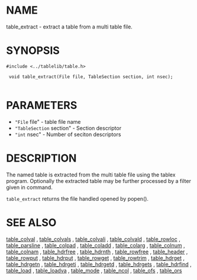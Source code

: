 

NAME
====
 table_extract  - extract a table from a multi table file.

SYNOPSIS
========
 

```
#include <../tablelib/table.h>

 void table_extract(File file, TableSection section, int nsec);
 

```
PARAMETERS
==========
  * `"File` file" - table file name
  * `"TableSection` section" - Section descriptor
  * `"int` nsec" - Number of seciton descriptors

DESCRIPTION
===========
 The named table is extracted from the multi table file using the tablex
 program. Optionally the extracted table may be further processed by
 a filter given in command.
 
 `table_extract` returns the file handled opened by popen().

SEE ALSO
========
[table_colval](table_colval.html)
 ,
[table_colvals](table_colvals.html)
 ,
[table_colvali](table_colvali.html)
 ,
[table_colvald](table_colvald.html)
 ,
[table_rowloc](table_rowloc.html)
 ,
[table_parsline](table_parsline.html)
 ,
[table_colpad](table_colpad.html)
 ,
[table_coladd](table_coladd.html)
 ,
[table_colarg](table_colarg.html)
 ,
[table_colnum](table_colnum.html)
 ,
[table_colnam](table_colnam.html)
 ,
[table_hdrfree](table_hdrfree.html)
 ,
[table_hdrnth](table_hdrnth.html)
 ,
[table_rowfree](table_rowfree.html)
 ,
[table_header](table_header.html)
 ,
[table_rowput](table_rowput.html)
 ,
[table_hdrput](table_hdrput.html)
 ,
[table_rowget](table_rowget.html)
 ,
[table_rowtrim](table_rowtrim.html)
 ,
[table_hdrget](table_hdrget.html)
 ,
[table_hdrgetn](table_hdrgetn.html)
 ,
[table_hdrgeti](table_hdrgeti.html)
 ,
[table_hdrgetd](table_hdrgetd.html)
 ,
[table_hdrgets](table_hdrgets.html)
 ,
[table_hdrfind](table_hdrfind.html)
 ,
[table_load](table_load.html)
 ,
[table_loadva](table_loadva.html)
 ,
[table_mode](table_mode.html)
 ,
[table_ncol](table_ncol.html)
 ,
[table_ofs](table_ofs.html)
 ,
[table_ors](table_ors.html)
 
